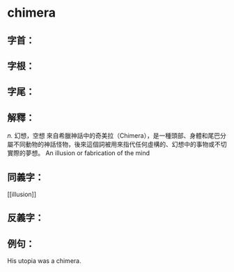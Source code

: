 # chimera


## 字首：

## 字根：

## 字尾：


## 解釋：
*n.*
幻想，空想
來自希臘神話中的奇美拉（Chimera），是一種頭部、身體和尾巴分屬不同動物的神話怪物，後來這個詞被用來指代任何虛構的、幻想中的事物或不切實際的夢想。
An illusion or fabrication of the mind

## 同義字：
[[illusion]]

## 反義字：

## 例句：
His utopia was a chimera.

